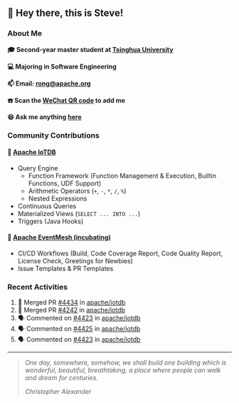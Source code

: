 ## 👋 Hey there, this is Steve!

### About Me

**🎓 Second-year master student at [Tsinghua University](https://www.tsinghua.edu.cn/)**

**💻 Majoring in Software Engineering**

**📫 Email: rong@apache.org**

**☎️ Scan the [WeChat QR code](https://github.com/SteveYurongSu/SteveYurongSu/issues/1) to add me**

**😆 Ask me anything <a href="https://github.com/SteveYurongSu/SteveYurongSu/issues">here</a>**

### Community Contributions

#### 🚀 [Apache IoTDB](https://github.com/apache/iotdb/pulls?q=is%3Apr+author%3ASteveYurongSu)

- Query Engine
  - Function Framework (Function Management & Execution, Builtin Functions, UDF Support)
  - Arithmetic Operators (`+`, `-`, `*`, `/`, `%`)
  - Nested Expressions
- Continuous Queries
- Materialized Views (`SELECT ... INTO ...`)
- Triggers (Java Hooks)

#### 🚀 [Apache EventMesh (incubating)](https://github.com/apache/incubator-eventmesh/pulls?q=is%3Apr+author%3ASteveYurongSu)

- CI/CD Workflows (Build, Code Coverage Report, Code Quality Report, License Check, Greetings for Newbies)
- Issue Templates & PR Templates 

### Recent Activities
<!--START_SECTION:activity-->

1. 🎉 Merged PR [#4434](https://github.com/apache/iotdb/pull/4434) in [apache/iotdb](https://github.com/apache/iotdb)
2. 🎉 Merged PR [#4242](https://github.com/apache/iotdb/pull/4242) in [apache/iotdb](https://github.com/apache/iotdb)
3. 🗣 Commented on [#4423](https://github.com/apache/iotdb/issues/4423) in [apache/iotdb](https://github.com/apache/iotdb)
4. 🗣 Commented on [#4425](https://github.com/apache/iotdb/issues/4425) in [apache/iotdb](https://github.com/apache/iotdb)
5. 🗣 Commented on [#4423](https://github.com/apache/iotdb/issues/4423) in [apache/iotdb](https://github.com/apache/iotdb)
<!--END_SECTION:activity-->

---

> *One day, somewhere, somehow, we shall build one building which is wonderful, beautiful, breathtaking, a place where people can walk and dream for centuries.*
>
> *Christopher Alexander*
